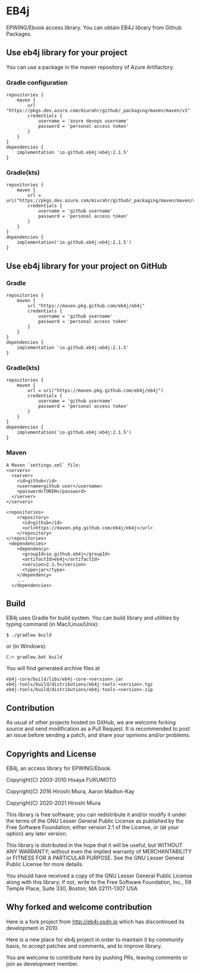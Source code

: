 # EB4j

EPWING/Ebook access library.
You can obtain EB4J library from Github Packages.

## Use eb4j library for your project

You can use a package in the maven repository of Azure Artifactory.

### Gradle configuration

```
repositories {
    maven {
        url "https://pkgs.dev.azure.com/miurahr/github/_packaging/maven/maven/v1"
        credentials {
            username = 'azure devops username'
            password = 'personal access token'
        }
    }
}
dependencies {
    implementation 'io.github.eb4j:eb4j:2.1.5'
}
```

### Gradle(kts)

```
repositories {
    maven {
        url = uri("https://pkgs.dev.azure.com/miurahr/github/_packaging/maven/maven/v1")
        credentials {
            username = 'github username'
            password = 'personal access token'
        }
    }
}
dependencies {
    implementation('io.github.eb4j:eb4j:2.1.5')
}
```


## Use eb4j library for your project on GitHub

### Gradle

```
repositories {
    maven {
        url "https://maven.pkg.github.com/eb4j/eb4j"
        credentials {
            username = 'github username'
            password = 'personal access token'
        }
    }
}
dependencies {
    implementation 'io.github.eb4j:eb4j:2.1.5'
}
```

### Gradle(kts)

```
repositories {
    maven {
        url = uri("https://maven.pkg.github.com/eb4j/eb4j")
        credentials {
            username = 'github username'
            password = 'personal access token'
        }
    }
}
dependencies {
    implementation('io.github.eb4j:eb4j:2.1.5')
}
```

### Maven

```
A Maven `settings.xml` file:
<servers>
  <server>
    <id>github</id>
    <username>github user</username>
    <password>TOKEN</password>
  </server>
</servers>

<repositories>
    <repository>
      <id>github</id>
      <url>https://maven.pkg.github.com/eb4j/eb4j</url>
    </repository>
</repositories>
 <dependencies>
    <dependency>
      <groupId>io.github.eb4j</groupId>
      <artifactId>eb4j</artifactId>
      <version>2.1.5</version>
      <type>jar</type>
    </dependency>
    ...
  </dependencies>
```

## Build

EB4j uses Gradle for build system. You can build library and utilities
by typing command (in Mac/Linux/Unix):

```
$ ./gradlew build
```

or (in Windows):

```
C:> gradlew.bat build
```

You will find generated archive files at

```
eb4j-core/build/libs/eb4j-core-<version>.jar
eb4j-tools/build/distributions/eb4j-tools-<version>.tgz
eb4j-tools/build/distributions/eb4j-tools-<version>.zip
```

## Contribution

As usual of other projects hosted on GitHub, we are welcome
forking source and send modification as a Pull Request.
It is recommended to post an issue before sending a patch,
and share your opinions and/or problems.

## Copyrights and License

EB4j, an access library for EPWING/Ebook.

Copyright(C) 2003-2010 Hisaya FUKUMOTO

Copyright(C) 2016 Hiroshi Miura, Aaron Madlon-Kay

Copyright(C) 2020-2021 Hiroshi Miura

This library is free software; you can redistribute it and/or modify it under
the terms of the GNU Lesser General Public License as published by the Free
Software Foundation; either version 2.1 of the License, or (at your option) any
later version.

This library is distributed in the hope that it will be useful, but WITHOUT ANY
WARRANTY; without even the implied warranty of MERCHANTABILITY or FITNESS FOR A
PARTICULAR PURPOSE. See the GNU Lesser General Public License for more details.

You should have received a copy of the GNU Lesser General Public License along
with this library; if not, write to the Free Software Foundation, Inc.,
59 Temple Place, Suite 330, Boston, MA 02111-1307 USA

## Why forked and welcome contribution

Here is a fork project from http://eb4j.osdn.jp which has discontinued
its development in 2010.

Here is a new place for eb4j project in order to maintain it by community
basis, to accept patches and comments, and to improve library.

You are welcome to contribute here by pushing PRs, leaving comments or
join as development member.
